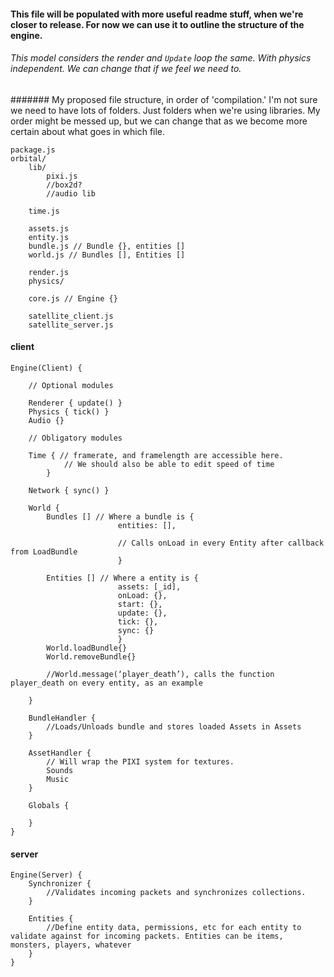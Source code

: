 #### This file will be populated with more useful readme stuff, when we're closer to release. For now we can use it to outline the structure of the engine.


###### This model considers the render and `Update` loop the same. With physics independent. We can change that if we feel we need to.

####### My proposed file structure, in order of 'compilation.' I'm not sure we need to have lots of folders. Just folders when we're using libraries. My order might be messed up, but we can change that as we become more certain about what goes in which file.
```
package.js
orbital/
	lib/
		pixi.js
		//box2d?
		//audio lib

	time.js

	assets.js
	entity.js
	bundle.js // Bundle {}, entities []
	world.js // Bundles [], Entities []

	render.js
	physics/

	core.js // Engine {}

	satellite_client.js
	satellite_server.js
```


#### client
```
Engine(Client) {
	
	// Optional modules

	Renderer { update() }
	Physics { tick() }
	Audio {}

	// Obligatory modules

	Time { // framerate, and framelength are accessible here.
			// We should also be able to edit speed of time
		}

	Network { sync() }

	World {
		Bundles [] // Where a bundle is {
						entities: [],

						// Calls onLoad in every Entity after callback from LoadBundle
						}

		Entities [] // Where a entity is {
						assets: [_id],
						onLoad: {},
						start: {},
						update: {},
						tick: {},
						sync: {}
						}
		World.loadBundle{}
		World.removeBundle{}

		//World.message(‘player_death’), calls the function player_death on every entity, as an example

	}

	BundleHandler {
		//Loads/Unloads bundle and stores loaded Assets in Assets
	}

	AssetHandler {
		// Will wrap the PIXI system for textures.
		Sounds
		Music
	}

	Globals {

	}
}
```

#### server
```
Engine(Server) {
	Synchronizer {
		//Validates incoming packets and synchronizes collections.
	}

	Entities {
		//Define entity data, permissions, etc for each entity to validate against for incoming packets. Entities can be items, monsters, players, whatever
	}
}
```